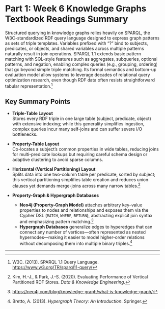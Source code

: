 # Part 1: Week 6 Knowledge Graphs Textbook Readings Summary

Structured querying in knowledge graphs relies heavily on SPARQL, the W3C-standardized RDF query language designed to express graph patterns as sets of triple templates. Variables prefixed with “?” bind to subjects, predicates, or objects, and shared variables across multiple patterns naturally result in join operations. SPARQL 1.1 extends basic pattern matching with SQL-style features such as aggregates, subqueries, optional patterns, and negation, enabling complex queries (e.g., grouping, ordering) that go beyond simple triple matching. Its formal semantics and bottom-up evaluation model allow systems to leverage decades of relational query optimization research, even though RDF data often resists straightforward tabular representation.[^1]

## Key Summary Points

- **Triple-Table Layout**  
  Stores every RDF triple in one large table (subject, predicate, object) with extensive indexing; while this generality simplifies ingestion, complex queries incur many self-joins and can suffer severe I/O bottlenecks.

- **Property-Table Layout**  
  Co-locates a subject’s common properties in wide tables, reducing joins for multi-predicate lookups but requiring careful schema design or adaptive clustering to avoid sparse columns.

- **Horizontal (Vertical Partitioning) Layout**  
  Splits data into one two-column table per predicate, sorted by subject; this vertical partitioning simplifies table creation and reduces union clauses yet demands merge-joins across many narrow tables.[^2]

- **Property-Graph & Hypergraph Databases**  
  - **Neo4j (Property-Graph Model)** attaches arbitrary key–value properties to nodes and relationships and exposes them via the Cypher DSL (`MATCH`, `WHERE`, `RETURN`), abstracting explicit join syntax and emphasizing pattern matching.[^3]  
  - **Hypergraph Databases** generalize edges to hyperedges that can connect any number of vertices—often represented as nested hypernodes—making it easier to model higher-order relations without decomposing them into multiple binary triples.[^4]

---

[^1]: W3C. (2013). SPARQL 1.1 Query Language. https://www.w3.org/TR/sparql11-query/   
[^2]: Kim, H.-J., & Park, J.-S. (2020). Evaluating Performance of Vertical Partitioned RDF Stores. *Data & Knowledge Engineering*.  
[^3]: https://neo4j.com/blog/knowledge-graph/what-is-knowledge-graph/ 
[^4]: Bretto, A. (2013). *Hypergraph Theory: An Introduction*. Springer.  



